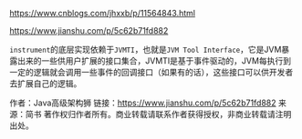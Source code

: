 

https://www.cnblogs.com/jhxxb/p/11564843.html







https://www.jianshu.com/p/5c62b71fd882



`instrument`的底层实现依赖于`JVMTI`，也就是`JVM Tool Interface`，它是JVM暴露出来的一些供用户扩展的接口集合，JVMTI是基于事件驱动的，JVM每执行到一定的逻辑就会调用一些事件的回调接口（如果有的话），这些接口可以供开发者去扩展自己的逻辑。



作者：Java高级架构狮
链接：https://www.jianshu.com/p/5c62b71fd882
来源：简书
著作权归作者所有。商业转载请联系作者获得授权，非商业转载请注明出处。